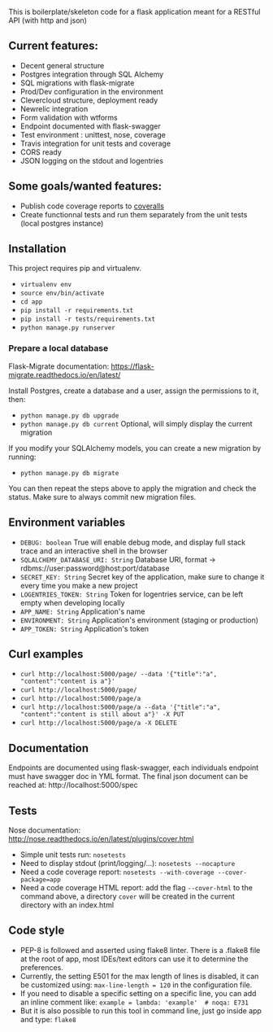 This is boilerplate/skeleton code for a flask application meant for a RESTful API (with http and json)

## Current features:

 * Decent general structure
 * Postgres integration through SQL Alchemy
 * SQL migrations with flask-migrate
 * Prod/Dev configuration in the environment
 * Clevercloud structure, deployment ready
 * Newrelic integration
 * Form validation with wtforms
 * Endpoint documented with flask-swagger
 * Test environment : unittest, nose, coverage
 * Travis integration for unit tests and coverage
 * CORS ready
 * JSON logging on the stdout and logentries

## Some goals/wanted features:

 * Publish code coverage reports to [coveralls](https://github.com/coagulant/coveralls-python)
 * Create functionnal tests and run them separately from the unit tests (local postgres instance)

## Installation

This project requires pip and virtualenv.

 * `virtualenv env`
 * `source env/bin/activate`
 * `cd app`
 * `pip install -r requirements.txt`
 * `pip install -r tests/requirements.txt`
 * `python manage.py runserver`

### Prepare a local database

Flask-Migrate documentation: https://flask-migrate.readthedocs.io/en/latest/

Install Postgres, create a database and a user, assign the permissions to it, then:

 * `python manage.py db upgrade`
 * `python manage.py db current` Optional, will simply display the current migration

If you modify your SQLAlchemy models, you can create a new migration by running:

 * `python manage.py db migrate`

You can then repeat the steps above to apply the migration and check the status. Make sure to always commit new migration files.

## Environment variables

 * `DEBUG: boolean` True will enable debug mode, and display full stack trace and an interactive shell in the browser
 * `SQLALCHEMY_DATABASE_URI: String` Database URI, format -> rdbms://user:password@host:port/database
 * `SECRET_KEY: String` Secret key of the application, make sure to change it every time you make a new project
 * `LOGENTRIES_TOKEN: String` Token for logentries service, can be left empty when developing locally
 * `APP_NAME: String` Application's name
 * `ENVIRONMENT: String` Application's environment (staging or production)
 * `APP_TOKEN: String` Application's token

## Curl examples

 * `curl http://localhost:5000/page/ --data '{"title":"a", "content":"content is a"}'`
 * `curl http://localhost:5000/page/`
 * `curl http://localhost:5000/page/a`
 * `curl http://localhost:5000/page/a --data '{"title":"a", "content":"content is still about a"}' -X PUT`
 * `curl http://localhost:5000/page/a -X DELETE`

## Documentation

Endpoints are documented using flask-swagger, each individuals endpoint must have swagger doc in YML format.
The final json document can be reached at: http://localhost:5000/spec

## Tests

 Nose documentation: http://nose.readthedocs.io/en/latest/plugins/cover.html

 * Simple unit tests run: `nosetests`
 * Need to display stdout (print/logging/...): `nosetests --nocapture`
 * Need a code coverage report: `nosetests --with-coverage --cover-package=app`
 * Need a code coverage HTML report: add the flag `--cover-html` to the command above, a directory `cover` will be created in the current directory with an index.html

## Code style

 * PEP-8 is followed and asserted using flake8 linter. There is a .flake8 file at the root of app, most IDEs/text editors can use it to determine the preferences.
 * Currently, the setting E501 for the max length of lines is disabled, it can be customized using: `max-line-length = 120` in the configuration file.
 * If you need to disable a specific setting on a specific line, you can add an inline comment like: `example = lambda: 'example'  # noqa: E731`
 * But it is also possible to run this tool in command line, just go inside app and type: `flake8`
